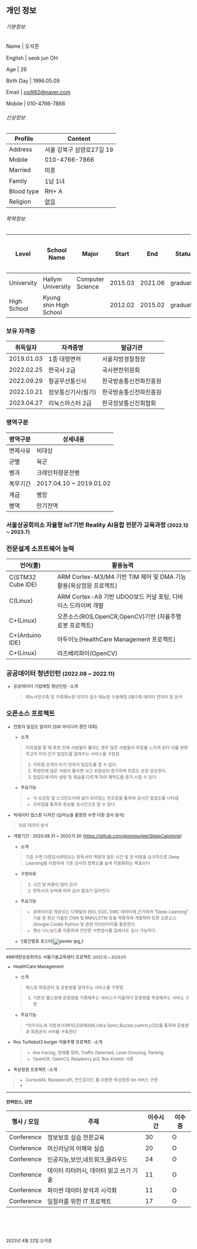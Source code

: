 ## 개인 정보

###### 기본정보  



Name       | 오석준 

English | seok jun OH

Age        | 26

Birth Day  | 1996.05.09

Email      | osj982@naver.com

Mobile     | 010-4766-7866




###### 신상정보

Profile    | Content
-----------|--------------------------------------
Address    | 서울 강북구 삼양로27길 19
Mobile     | 010-4766-7866
Married    | 미혼
Family     | 1남 1녀
Blood type | RH+ A
Religion   | 없음
  
###### 학력정보

Level       | School Name    | Major            | Start   | End     | Status    | 최종학력
------------|----------------|------------------|---------|---------|-----------|--------
University  | Hallym University  | Computer Science | 2015.03 | 2021.06 | graduated | 최종
High School | Kyung shin High School |                  | 2012.02 | 2015.02 | graduated |

### 보유 자격증

취득일자    | 자격증명   | 발급기관 
----------- |-----------|---------------------------
2019.01.03    | 1종 대형면허      | 서울지방경찰청장
2022.02.25    | 한국사 2급        | 국사편찬위원회            
2022.09.29    | 항공무선통신사     | 한국방송통신전파진흥원
2022.10.21    | 정보통신기사(필기) | 한국방송통신전파진흥원
2023.04.27    | 리눅스마스터 2급   | 한국정보통신진회협회




### 병역구분
병역구분   | 상세내용
-----------|--------------------------------------
면제사유    | 비대상
군별        | 육군
병과        | 크레인차량운전병   
복무기간    | 2017.04.10 ~ 2019.01.02
계급        | 병장
병역        | 만기전역


### 서울상공회의소 자율형 IoT기반 Reality AI융합 전문가 교육과정 <small>(2022.12 ~ 2023.7)
전문설계 소프트웨어 능력
----------------------------------------------------------
언어(툴)             |     활용능력
--------------------|-----------------------------------------------------------  
C(STM32 Cube IDE)   |  ARM Cortex-M3/M4 기반 TIM 제어 및 DMA 기능 활용(옥상정원 프로젝트)
C(Linux)            |  ARM Cortex-A9 기반 UDOO보드 커널 포팅, 디바이스 드라이버 개발
C+(Linux)           |  오픈소스(ROS,OpenCR,OpenCV)기반 (자율주행 로봇 프로젝트)
C+(Arduino IDE)     |  아두이노(HealthCare Management 프로젝트) 
C+(Linux)           |  라즈베리파이(OpenCV)

## 공공데이터 청년인턴 <small>(2022.08 ~ 2022.11)</small>
* 공공데이터 기업매칭 청년인턴
  -소개
  > 메뉴사전구축 및 구축메뉴판 이미지 검수
  > 메뉴판 수동매칭
  > DB구축
  > 데이터 전처리 및 분석


## 오픈소스 프로젝트
  
  
* 전동차 밀집도 알리미 (SW 아이디어 경진 대회) 
  - 소개  
  > 지하철을 탈 때 특정 칸에 사람들이 몰리는 경우 많은 사람들이 피로를 느끼게 된다 이를 완화하고자 미리 인구 밀집도를 알려주는 서비스를 구현함.    
  > 1. 지하철 승객이 타기 전까지 밀집도를 알 수 없다.   
  > 2. 특정칸에 많은 사람이 몰리면 사고 위험성이 증가하며 피로도 또한 상승한다.   
  > 3. 밀집도에 따라 냉방 및 제습을 다르게 하여 쾌적도를 증가 시킬 수 있다.  
  
  - 주요기능  
  > * 각 승강장 앞 스크린도어에 설치 되어있는 전조등을 통하여 실시간 밀집도를 나타냄
  > * 모바일을 통하여 정보를 실시간으로 알 수 있다.


* 빅데이터 캡스톤 디자인 (딥러닝을 활용한 수면 다원 검사 분석)
> 의료 데이터 분석
- 개발기간 : 2020.08.31 ~ 2020.11.30
  (https://github.com/jeonggunlee/SleepCapstone)
  - 소개  
  > 기존 수면 다원검사(PSG)는 판독사의 역량과 많은 시간 및 큰 비용을 요구하므로 Deep Learning을 이용하여 기존 검사의 정확도를 높여 자동화하는 목표이다
  - 구현이유
  > 1. 시간 및 비용이 많이 든다   
  > 2. 판독사의 능력에 따라 검사 결과가 달라진다

  
  - 주요기능  
  > * 공데이터로 제공되는 다채널의 EEG, EOC, EMC 데이터에 근거하며 “Deep-Learning” 기술 및 최신 기술인 CNN 및 RNN/LSTM 등을 적용하여 개발하며 또한 오픈소스(Google Colab) Python 및 관련 라이브러리를 활용한다.
  > * 젯슨 나노보드를 이용하여 간단한 수면검사를 집에서도 실시 가능하다.
  - ![중간발표 포스터]![poster jpg_1](https://user-images.githubusercontent.com/54785186/235578351-6fc01dd9-9ab1-414c-b6c9-7ac9f50a0422.jpg)

---------------------------------------------------------------

###대한상공회의소 서울기술교육센터 프로젝트 <small>(2022.12 ~ 2023.07)</small>

* HealthCare Management
  - 소개  
  > 헤스장 회원관리 및 운동량을 알려주는 서비스를 구현함
  > 1. 기존의 헬스장에 운동량을 기록해주는 서비스가 미흡하다 운동량을 측정해주는 서비스 구현
  
  - 주요기능
  > *아두이노와 각종센서(RFID,ESP8266,Ultra Sonic,Buzzer,switch,LCD)를 통하여 운동량과 회원관리 서비를 구축한다 
  
* Ros Turtlebot3 burger 자율주행 프로젝트
  -소개
  > * line tracing, 장애물 회피, Traffic Detected, Level Crossing, Parking
  > * OpenCR, OpenCV, Raspberry pi3, Ros Kinetic 사용
  
 * 옥상정원 프로젝트
  -소개
  > * CortexM4, RassberryPi, 안드로이드 를 이용한 옥상정원 Iot 서비스 구현
  > *  

 
  

----------------------------------------------------------------------

#### 컨퍼런스, 강연
행사 / 모임      |   주제                             | 이수시간 | 이수증
----------------|--------------|--------|----------------------
Conference      | 정보보호 실습 전문교육               | 30      |    O
Conference      | 머신러닝의 이해와 실습               | 20      |    O
Conference      | 인공지능,보안,네트워크,클라우드       | 24      |    O
Conference      | 데이터 리터러시, 데이터 읽고 쓰기 기술| 11      |    O
Conference      | 파이썬 데이터 분석과 시각화           | 11      |   O
Conference      | 일잘러를 위한 IT 프로젝트             | 17      |   O



<br><br>
---


2023년 4월 22일
오석준
